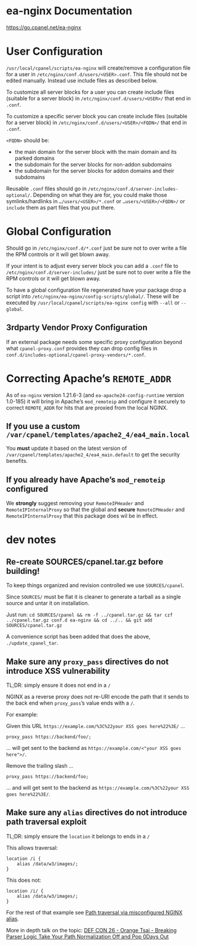 # ea-nginx Documentation

https://go.cpanel.net/ea-nginx

# User Configuration

`/usr/local/cpanel/scripts/ea-nginx` will create/remove a configuration file for a user in `/etc/nginx/conf.d/users/<USER>.conf`. This file should not be edited manually. Instead use include files as described below.

To customize all server blocks for a user you can create include files (suitable for a server block) in `/etc/nginx/conf.d/users/<USER>/` that end in `.conf`.

To customize a specific server block you can create include files (suitable for a server block) in `/etc/nginx/conf.d/users/<USER>/<FQDN>/` that end in `.conf`.

`<FQDN>` should be:

* the main domain for the server block with the main domain and its parked domains
* the subdomain for the server blocks for non-addon subdomains
* the subdomain for the server blocks for addon domains and their subdomains

Reusable `.conf` files should go in `/etc/nginx/conf.d/server-includes-optional/`. Depending on what they are for, you could make those symlinks/hardlinks in `…/users/<USER>/*.conf` or `…users/<USER>/<FQDN>/` or `include` them as part files that you put there.

# Global Configuration

Should go in `/etc/nginx/conf.d/*.conf` just be sure not to over write a file the RPM controls or it will get blown away.

If your intent is to adjust every server block you can add a `.conf` file to `/etc/nginx/conf.d/server-includes/` just be sure not to over write a file the RPM controls or it will get blown away.

To have a global configuration file regenerated have your package drop a script into `/etc/nginx/ea-nginx/config-scripts/global/`. These will be executed by `/usr/local/cpanel/scripts/ea-nginx config` with `--all` or `--global`.

## 3rdparty Vendor Proxy Configuration

If an external package needs some specific proxy configuration beyond what `cpanel-proxy.conf` provides they can drop config files in `conf.d/includes-optional/cpanel-proxy-vendors/*.conf`.

# Correcting Apache’s `REMOTE_ADDR`

As of `ea-nginx` version 1.21.6-3 (and `ea-apache24-config-runtime` version 1.0-185) it will bring in Apache’s `mod_remoteip` and configure it securely to correct `REMOTE_ADDR` for hits that are proxied from the local NGINX.

## If you use a custom `/var/cpanel/templates/apache2_4/ea4_main.local`

You **must** update it based on the latest version of `/var/cpanel/templates/apache2_4/ea4_main.default` to get the security benefits.

## If you already have Apache’s `mod_remoteip` configured

We **strongly** suggest removing your `RemoteIPHeader` and `RemoteIPInternalProxy` so that the global and **secure** `RemoteIPHeader` and `RemoteIPInternalProxy` that this package does wil be in effect.

# dev notes

## Re-create SOURCES/cpanel.tar.gz before building!

To keep things organized and revision controlled we use `SOURCES/cpanel`.

Since `SOURCES/` must be flat it is cleaner to generate a tarball as a single source and untar it on installation.

Just run: `cd SOURCES/cpanel && rm -f ../cpanel.tar.gz && tar czf ../cpanel.tar.gz conf.d ea-nginx && cd ../.. && git add SOURCES/cpanel.tar.gz`

A convenience script has been added that does the above, `./update_cpanel_tar`.

## Make sure any `proxy_pass` directives do not introduce XSS vulnerability

TL;DR: simply ensure it does not end in a `/`

NGINX as a reverse proxy does not re-URI encode the path that it sends to the back end when `proxy_pass`’s value ends with a `/`.

For example:

Given this URL `https://example.com/%3C%22your XSS goes here%22%3E/` …

```
proxy_pass https://backend/foo/;
```

… will get sent to the backend as `https://example.com/<"your XSS goes here">/`.

Remove the trailing slash …

```
proxy_pass https://backend/foo;
```

… and will get sent to the backend as `https://example.com/%3C%22your XSS goes here%22%3E/`.

## Make sure any `alias` directives do not introduce path traversal exploit

TL;DR: simply ensure the `location` it belongs to ends in a `/`

This allows traversal:

```
location /i {
    alias /data/w3/images/;
}
```

This does not:

```
location /i/ {
    alias /data/w3/images/;
}
```

For the rest of that example see [Path traversal via misconfigured NGINX alias](https://www.acunetix.com/vulnerabilities/web/path-traversal-via-misconfigured-nginx-alias/).

More in depth talk on the topic: [DEF CON 26 - Orange Tsai - Breaking Parser Logic Take Your Path Normalization Off and Pop 0Days Out](https://youtu.be/28xWcRegncw)
